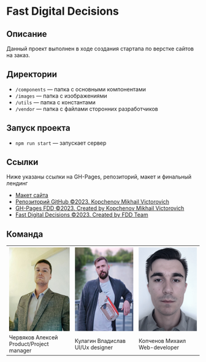 # Fast Digital Decisions

## Описание

Данный проект выполнен в ходе создания стартапа по верстке сайтов на заказ.

## Директории

* `/components` — папка с основными компонентами
* `/images` — папка с изображениями
* `/utils` — папка с константами
* `/vendor` — папка с файлами сторонних разработчиков

## Запуск проекта

* `npm run start` — запускает сервер

## Ссылки

Ниже указаны ссылки на GH-Pages, репозиторий, макет и финальный лендинг

* [Макет сайта](https://www.figma.com/file/L09nRWYgxzAtx0o2e672Zu/Untitled?type=design&node-id=0%3A1&mode=design&t=Yrcs1s27Jw2kOsMV-1)
* [Репозиторий GitHub ©2023. Kopchenov Mikhail Victorovich](https://github.com/MichaelKopchenov/fast-digital-decision)
* [GH-Pages FDD ©2023. Created by Kopchenov Mikhail Victorovich](https://michaelkopchenov.github.io/fast-digital-decision/)
* [Fast Digital Decisions ©2023. Created by FDD Team](https://fast-dd.ru)

## Команда

<!-- <img src="/src/images/Alexey.png" width="164" height="218"/>

* `Червяков Алексей - Product/Project manager`

<img src="/src/images/Vlad.png" width="164" height="218"/>

* `Кулагин Владислав - UI/Ux designer`

<img src="/src/images/Michael.png" width="164" height="218"/>

* `Копченов Михаил - Web-developer` -->

<table>
  <tr>
    <th><center><img src="/src/images/Alexey.png" width="164" height="218"/></center></th>
    <th><center><img src="/src/images/Vlad.png" width="164" height="218"/></center></th>
    <th><center><img src="/src/images/Michael.png" width="164" height="218"/></center></th>
  </tr>
  <tr>
    <td>Червяков Алексей </br> Product/Project manager</td>
    <td>Кулагин Владислав </br> UI/Ux designer</td>
    <td>Копченов Михаил </br> Web-developer</td>
  </tr>
</table>